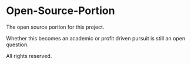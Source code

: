 # Open-Source-Portion
The open source portion for this project.

Whether this becomes an academic or profit driven pursuit is still an open question.

All rights reserved. 
